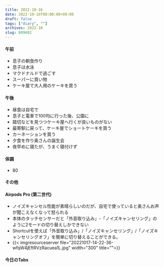 ```yaml
---
title: 2022-10-16
date: 2022-10-16T00:00:00+09:00
draft: false
tags: ["diary", ""]
archives: 2022-10
slug: 809602
---
```

#### 午前
- 息子の朝食作り
- 息子は水泳
- マクドナルドで過ごす
- スーパーに買い物
- ケーキ屋で大人用のケーキを買う
#### 午後
- 昼食は自宅で
- 息子と電車で100均に行った後、公園に
- 踏切などを見つつケーキ屋へ行くが良いものがない
- 最寄駅に戻って、ケーキ屋でショートケーキを買う
- カーネーションを買う
- 夕食を作り奥さんの誕生会
- 夜早めに寝たが、うまく寝付けず
#### 体調
- 80
#### その他
#### Airpods Pro (第二世代)
- ノイズキャンセル性能が素晴らしいのだが、自宅で使っていると奥さんお声が聞こえなくなって怒られる
- 本体のタッチセンサーだと「外音取り込み」-「ノイズキャンセリング」のように2モードの切り替えしかできない
- Shortcutを使えば「外音取り込み」/「ノイズキャンセリング」/「ノイズキャンセリングオフ」を簡単に切り替えることができる。
- {{< imgresourceserver file="20221017-14-22-36-wfqW4jEftRVzRacuea1L.jpg" width="300" title="">}}
#### 今日のTabs